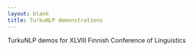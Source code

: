 ```yaml
---
layout: blank
title: TurkuNLP demonstrations
---
```


TurkuNLP demos for XLVIII Finnish Conference of Linguistics
